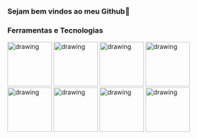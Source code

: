 ### Sejam bem vindos ao meu Github👋



### Ferramentas e Tecnologias
<img src=https://cdn.jsdelivr.net/gh/devicons/devicon/icons/css3/css3-plain-wordmark.svg alt="drawing" width="100"/> <img src="https://cdn.jsdelivr.net/gh/devicons/devicon/icons/html5/html5-plain-wordmark.svg" alt="drawing" width="100"/> <img src="https://cdn.jsdelivr.net/gh/devicons/devicon/icons/javascript/javascript-plain.svg" alt="drawing" width="100"/> <img src="https://cdn.jsdelivr.net/gh/devicons/devicon/icons/java/java-plain.svg" alt="drawing" width="100"/> <img src="https://cdn.jsdelivr.net/gh/devicons/devicon/icons/markdown/markdown-original.svg" alt="drawing" width="100"/> <img src="https://cdn.jsdelivr.net/gh/devicons/devicon/icons/spring/spring-original.svg" alt="drawing" width="100"/> <img src="https://cdn.jsdelivr.net/gh/devicons/devicon/icons/nodejs/nodejs-original.svg" alt="drawing" width="100"/> <img src="https://cdn.jsdelivr.net/gh/devicons/devicon/icons/oracle/oracle-original.svg" alt="drawing" width="100"/>
